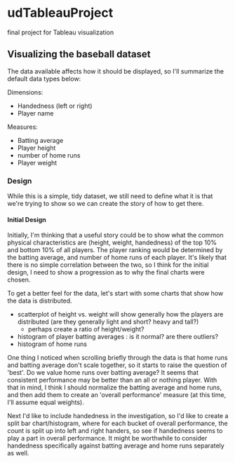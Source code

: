 # udTableauProject
final project for Tableau visualization

## Visualizing the baseball dataset
The data available affects how it should be displayed, so I'll summarize the default data types below:

Dimensions:
- Handedness (left or right)
- Player name

Measures:
- Batting average
- Player height
- number of home runs
- Player weight

### Design
While this is a simple, tidy dataset, we still need to define what it is that we're trying to show so we can create the story of how to get there.

#### Initial Design
Initially, I'm thinking that a useful story could be to show what the common physical characteristics are (height, weight, handedness) of the top 10% and bottom 10% of all players.  The player ranking would be determined by the batting average, and number of home runs of each player. It's likely that there is no simple correlation between the two, so I think for the initial design, I need to show a progression as to why the final charts were chosen.

To get a better feel for the data, let's start with some charts that show how the data is distributed.
- scatterplot of height vs. weight will show generally how the players are distributed (are they generally light and short? heavy and tall?)
  - perhaps create a ratio of height/weight?
- histogram of player batting averages : is it normal? are there outliers?
- histogram of home runs

One thing I noticed when scrolling briefly through the data is that home runs and batting average don't scale together, so it starts to raise the question of 'best'. Do we value home runs over batting average? It seems that consistent performance may be better than an all or nothing player. With that in mind, I think I should normalize the batting average and home runs, and then add them to create an 'overall performance' measure (at this time, I'll assume equal weights).

Next I'd like to include handedness in the investigation, so I'd like to create a split bar chart/histogram, where for each bucket of overall performance, the count is split up into left and right handers, so see if handedness seems to play a part in overall performance. It might be worthwhile to consider handedness specifically against batting average and home runs separately as well.

